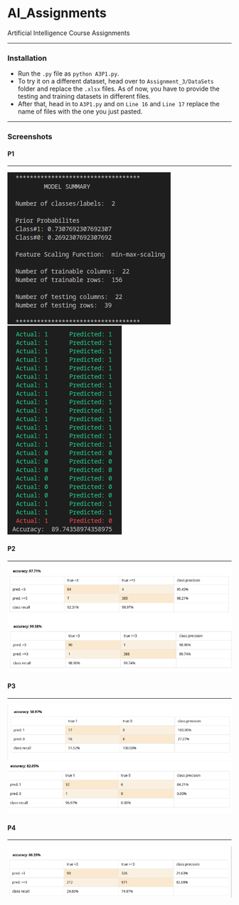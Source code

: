 # AI_Assignments
Artificial Intelligence Course Assignments
___

### Installation
- Run the `.py` file as `python A3P1.py`.
- To try it on a different dataset, head over to `Assignment_3/DataSets` folder and replace the `.xlsx` files. As of now, you have to provide the testing and training datasets in different files. 
- After that, head in to `A3P1.py` and on `Line 16` and `Line 17` replace the name of files with the one you just pasted.
___

### Screenshots

#### P1
___

   ![alt text](/assets/A3P11.png "Program Output.")
   ![alt text](/assets/A3P12.png "Program Output.")

#### P2
___

   ![alt text](/Assignment_3/A3P2/Snapshots/A3P2(NaiveBayes).png "Program Output.")
   ![alt text](/Assignment_3/A3P2/Snapshots/A3P2(NaiveBayesKernal).png "Program Output.")

#### P3
___

   ![alt text](/Assignment_3/A3P3/Snapshots/A3P3(NaiveBayes).png "Program Output.")
   ![alt text](/Assignment_3/A3P3/Snapshots/A3P3(NaiveBayesKernal).png "Program Output.")

#### P4
___

   ![alt text](/Assignment_3/A3P4/Snapshots/A3P4.png "Program Output.")
